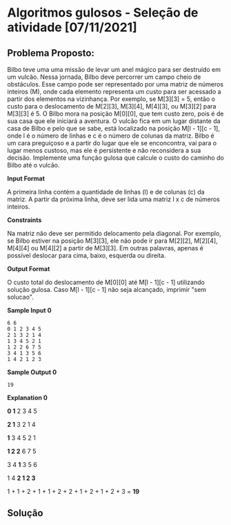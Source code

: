 # Algoritmos gulosos - Seleção de atividade [07/11/2021]

## Problema Proposto:

Bilbo teve uma uma missão de levar um anel mágico para ser destruído em um vulcão. Nessa jornada, Bilbo deve percorrer um campo cheio de obstáculos. Esse campo pode ser representado por uma matriz de números inteiros (M), onde cada elemento representa um custo para ser acessado a partir dos elementos na vizinhança. Por exemplo, se M[3][3] = 5, então o custo para o deslocamento de M[2][3], M[3][4], M[4][3], ou M[3][2] para M[3][3] é 5. O Bilbo mora na posição M[0][0], que tem custo zero, pois é de sua casa que ele iniciará a aventura. O vulcão fica em um lugar distante da casa de Bilbo e pelo que se sabe, está localizado na posição M[l - 1][c - 1], onde l é o número de linhas e c é o número de colunas da matriz. Bilbo é um cara preguiçoso e a partir do lugar que ele se enconcontra, vai para o lugar menos custoso, mas ele é persistente e não reconsidera a sua decisão. Implemente uma função gulosa que calcule o custo do caminho do Bilbo até o vulcão.

**Input Format**

A primeira linha contém a quantidade de linhas (l) e de colunas (c) da matriz. A partir da próxima linha, deve ser lida uma matriz l x c de números inteiros.

**Constraints**

Na matriz não deve ser permitido delocamento pela diagonal. Por exemplo, se Bilbo estiver na posição M[3][3], ele não pode ir para M[2][2], M[2][4], M[4][4] ou M[4][2] a partir de M[3][3]. Em outras palavras, apenas é possível deslocar para cima, baixo, esquerda ou direita.

**Output Format**

O custo total do deslocamento de M[0][0] até M[l - 1][c - 1] utilizando solução gulosa. Caso M[l - 1][c - 1] não seja alcançado, imprimir "sem solucao".

**Sample Input 0**

```
6 6
0 1 2 3 4 5
2 1 3 2 1 4
1 3 4 5 2 1
1 2 2 6 7 5
3 4 1 3 5 6
1 4 2 1 2 3
```

**Sample Output 0**

```
19
```

**Explanation 0**

**0 1** 2 3 4 5

**2 1** 3 2 1 4

**1** 3 4 5 2 1

**1 2 2** 6 7 5

3 4 **1** 3 5 6

1 4 **2 1 2 3**

1 + 1 + 2 + 1 + 1 + 2 + 2 + 1 + 2 + 1 + 2 + 3 = **19**

## Solução


